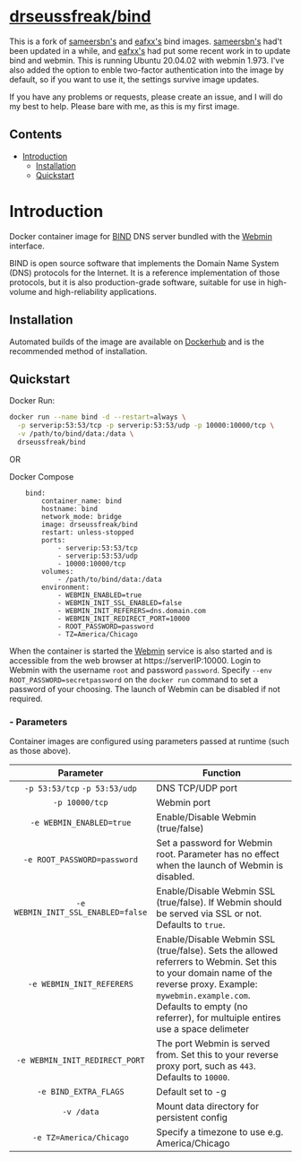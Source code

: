# [drseussfreak/bind](https://hub.docker.com/r/drseussfreak/bind)
This is a fork of [sameersbn's](https://github.com/sameersbn/docker-bind) and [eafxx's](https://hub.docker.com/r/eafxx/bind) bind images.  [sameersbn's](https://github.com/sameersbn/docker-bind) had't been updated in a while, and [eafxx's](https://hub.docker.com/r/eafxx/bind) had put some recent work in to update bind and webmin.   This is running Ubuntu 20.04.02 with webmin 1.973.  I've also added the option to enble two-factor authentication into the image by default, so if you want to use it, the settings survive image updates.

If you have any problems or requests, please create an issue, and I will do my best to help.  Please bare with me, as this is my first image. 

## Contents
- [Introduction](#introduction)
  - [Installation](#installation)
  - [Quickstart](#quickstart)

# Introduction

Docker container image for [BIND](https://www.isc.org/downloads/bind/) DNS server bundled with the [Webmin](http://www.webmin.com/) interface.

BIND is open source software that implements the Domain Name System (DNS) protocols for the Internet. It is a reference implementation of those protocols, but it is also production-grade software, suitable for use in high-volume and high-reliability applications.

## Installation

Automated builds of the image are available on [Dockerhub](https://hub.docker.com/r/drseussfreak/bind) and is the recommended method of installation.

## Quickstart

Docker Run:

```bash
docker run --name bind -d --restart=always \
  -p serverip:53:53/tcp -p serverip:53:53/udp -p 10000:10000/tcp \
  -v /path/to/bind/data:/data \
  drseussfreak/bind
```

OR

Docker Compose

```
    bind:
        container_name: bind
        hostname: bind
        network_mode: bridge
        image: drseussfreak/bind
        restart: unless-stopped
        ports:
            - serverip:53:53/tcp
            - serverip:53:53/udp
            - 10000:10000/tcp
        volumes:
            - /path/to/bind/data:/data
        environment:
            - WEBMIN_ENABLED=true
            - WEBMIN_INIT_SSL_ENABLED=false
            - WEBMIN_INIT_REFERERS=dns.domain.com
            - WEBMIN_INIT_REDIRECT_PORT=10000
            - ROOT_PASSWORD=password
            - TZ=America/Chicago
```

When the container is started the [Webmin](http://www.webmin.com/) service is also started and is accessible from the web browser at https://serverIP:10000. Login to Webmin with the username `root` and password `password`. Specify `--env ROOT_PASSWORD=secretpassword` on the `docker run` command to set a password of your choosing. The launch of Webmin can be disabled if not required. 

### - Parameters

Container images are configured using parameters passed at runtime (such as those above). 

| Parameter | Function |
| :----: | --- |
| `-p 53:53/tcp` `-p 53:53/udp` | DNS TCP/UDP port|
| `-p 10000/tcp` | Webmin port |
| `-e WEBMIN_ENABLED=true` | Enable/Disable Webmin (true/false) |
| `-e ROOT_PASSWORD=password` | Set a password for Webmin root. Parameter has no effect when the launch of Webmin is disabled.  |
| `-e WEBMIN_INIT_SSL_ENABLED=false` | Enable/Disable Webmin SSL (true/false). If Webmin should be served via SSL or not. Defaults to `true`. |
| `-e WEBMIN_INIT_REFERERS` | Enable/Disable Webmin SSL (true/false). Sets the allowed referrers to Webmin. Set this to your domain name of the reverse proxy. Example: `mywebmin.example.com`. Defaults to empty (no referrer), for multuiple entires use a space delimeter|
| `-e WEBMIN_INIT_REDIRECT_PORT` | The port Webmin is served from. Set this to your reverse proxy port, such as `443`. Defaults to `10000`. |
| `-e BIND_EXTRA_FLAGS` | Default set to -g |
| `-v /data` | Mount data directory for persistent config  |
| `-e TZ=America/Chicago` | Specify a timezone to use e.g. America/Chicago |
